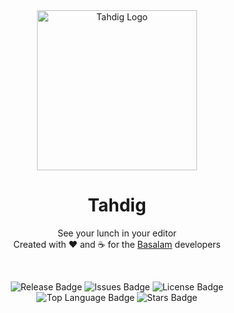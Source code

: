 <div align="center">

<img src="https://github.com/sttatusx/tahdig/blob/master/src/assets/images/icon.png" alt="Tahdig Logo" width="256" />

<br />

# Tahdig
See your lunch in your editor  
Created with :heart: and :coffee: for the [Basalam](https://basalam.com/) developers

<br />

![Release Badge][release-badge]
![Issues Badge][issues-badge]
![License Badge][license-badge]  
![Top Language Badge][top-language-badge]
![Stars Badge][starts-badge]

</div>


[release-badge]: https://img.shields.io/github/v/release/sttatusx/tahdig?label=RELEASE&style=flat-square
[issues-badge]: https://img.shields.io/github/issues/sttatusx/tahdig?color=blue&label=ISSUES&style=flat-square
[license-badge]: https://img.shields.io/github/license/sttatusx/tahdig?color=blue&label=LICENSE&style=flat-square
[top-language-badge]: https://img.shields.io/github/languages/top/sttatusx/tahdig?color=blue&label=TYPESCRIPT&style=flat-square
[starts-badge]: https://img.shields.io/github/stars/sttatusx/tahdig?color=blue&label=STARTS&style=flat-square
